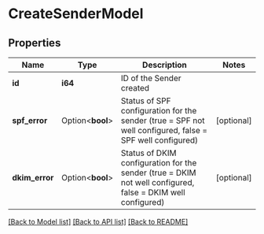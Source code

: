 # CreateSenderModel

## Properties

Name | Type | Description | Notes
------------ | ------------- | ------------- | -------------
**id** | **i64** | ID of the Sender created | 
**spf_error** | Option<**bool**> | Status of SPF configuration for the sender (true = SPF not well configured, false = SPF well configured) | [optional]
**dkim_error** | Option<**bool**> | Status of DKIM configuration for the sender (true = DKIM not well configured, false = DKIM well configured) | [optional]

[[Back to Model list]](../README.md#documentation-for-models) [[Back to API list]](../README.md#documentation-for-api-endpoints) [[Back to README]](../README.md)


